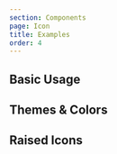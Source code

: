 ```yaml
---
section: Components
page: Icon
title: Examples
order: 4
---
```


## Basic Usage

<code-example example="basic-icons"></code-example>

## Themes & Colors

<code-example example="themed-icons"></code-example>

## Raised Icons

<code-example example="raised-icons"></code-example>
